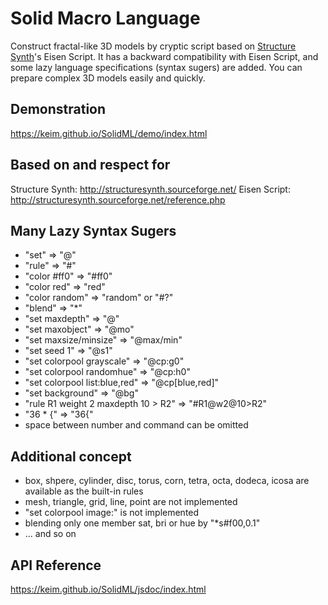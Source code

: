 # Solid Macro Language 
Construct fractal-like 3D models by cryptic script based on [Structure Synth](http://structuresynth.sourceforge.net/)'s Eisen Script. It has a backward compatibility with Eisen Script, and some lazy language specifications (syntax sugers) are added.
You can prepare complex 3D models easily and quickly.
## Demonstration
https://keim.github.io/SolidML/demo/index.html
## Based on and respect for
Structure Synth: http://structuresynth.sourceforge.net/
Eisen Script: http://structuresynth.sourceforge.net/reference.php
## Many Lazy Syntax Sugers
- "set" => "@"
- "rule" => "#"
- "color #ff0" => "#ff0"
- "color red" => "red"
- "color random" => "random" or "#?"
- "blend" => "\*"
- "set maxdepth" => "@"
- "set maxobject" => "@mo"
- "set maxsize/minsize" => "@max/min"
- "set seed 1" => "@s1"
- "set colorpool grayscale" => "@cp:g0"
- "set colorpool randomhue" => "@cp:h0"
- "set colorpool list:blue,red" => "@cp[blue,red]"
- "set background" => "@bg"
- "rule R1 weight 2 maxdepth 10 > R2" => "#R1@w2@10>R2"
- "36 * {" => "36{"
- space between number and command can be omitted
## Additional concept
- box, shpere, cylinder, disc, torus, corn, tetra, octa, dodeca, icosa are available as the built-in rules
- mesh, triangle, grid, line, point are not implemented
- "set colorpool image:" is not implemented
- blending only one member sat, bri or hue by "*s#f00,0.1"
- ... and so on
## API Reference
https://keim.github.io/SolidML/jsdoc/index.html

